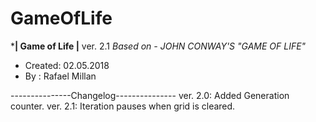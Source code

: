 # GameOfLife
***********| Game of Life |**********
              ver. 2.1
*Based on - JOHN CONWAY'S "GAME OF LIFE"*

- Created: 02.05.2018
- By : Rafael Millan

---------------Changelog--------------- 
 ver. 2.0:
        Added Generation counter.
 ver. 2.1:
        Iteration pauses when grid is cleared.